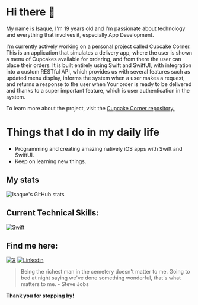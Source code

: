 # Hi there 👋

My name is Isaque, I'm 19 years old and I'm passionate about technology and everything that involves it, especially App Development.

I'm currently actively working on a personal project called Cupcake Corner. This is an application that simulates a delivery app, where the user is shown a menu of Cupcakes available for ordering, and from there the user can place their orders. It is built entirely using Swift and SwiftUI, with integration into a custom RESTful API, which provides us with several features such as updated menu display, informs the system when a user makes a request, and returns a response to the user when Your order is ready to be delivered and thanks to a super important feature, which is user authentication in the system.

To learn more about the project, visit the [Cupcake Corner repository.](https://github.com/isaqueDaSilva/CupcakeCorner)

# Things that I do in my daily life
* Programming and creating amazing natively iOS apps with Swift and SwiftUI.
* Keep on learning new things.

## My stats
![Isaque's GitHub stats](https://github-readme-stats.vercel.app/api?username=isaqueDaSilva&show_icons=true&theme=radical)

## Current Technical Skills:
[![Swift](https://skillicons.dev/icons?i=swift)](https://www.swift.org)

## Find me here:
[![X](https://skillicons.dev/icons?i=twitter)](https://x.com/dev_zaquin?s=21)
[![Linkedin](https://skillicons.dev/icons?i=linkedin)](https://www.linkedin.com/in/isaque-da-silva-b5870329a?utm_source=share&utm_campaign=share_via&utm_content=profile&utm_medium=ios_app)

> Being the richest man in the cemetery doesn't matter to me. Going to bed at night saying we've done something wonderful, that's what matters to me. - Steve Jobs
> 
**Thank you for stopping by!**
<!--
**isaqueDaSilva/isaqueDaSilva** is a ✨ _special_ ✨ repository because its `README.md` (this file) appears on your GitHub profile.

Here are some ideas to get you started:

- 🔭 I’m currently working on ...
- 🌱 I’m currently learning ...
- 👯 I’m looking to collaborate on ...
- 🤔 I’m looking for help with ...
- 💬 Ask me about ...
- 📫 How to reach me: ...
- 😄 Pronouns: ...
- ⚡ Fun fact: ...
-->
